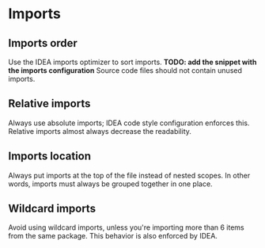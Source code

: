 # Imports

## Imports order

Use the IDEA imports optimizer to sort imports. **TODO: add the snippet with the imports configuration** Source code files should not contain unused imports.

## Relative imports

Always use absolute imports; IDEA code style configuration enforces this. Relative imports almost always decrease the readability.

## Imports location

Always put imports at the top of the file instead of nested scopes. In other words, imports must always be grouped together in one place. 

## Wildcard imports

Avoid using wildcard imports, unless you're importing more than 6 items from the same package. This behavior is also enforced by IDEA.
